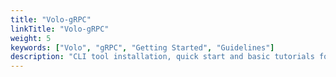 ```yaml
---
title: "Volo-gRPC"
linkTitle: "Volo-gRPC"
weight: 5
keywords: ["Volo", "gRPC", "Getting Started", "Guidelines"]
description: "CLI tool installation, quick start and basic tutorials for Volo-gRPC."
---
```

